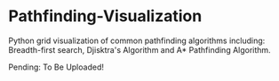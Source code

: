 # Pathfinding-Visualization

Python grid visualization of common pathfinding algorithms including: Breadth-first search, Djisktra's Algorithm and A* Pathfinding Algorithm.

Pending: To Be Uploaded!
